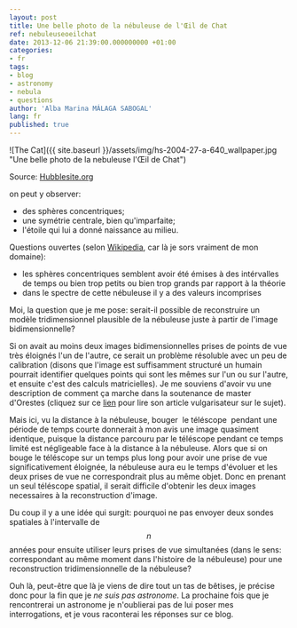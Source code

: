 ```yaml
---
layout: post
title: Une belle photo de la nébuleuse de l'Œil de Chat
ref: nebuleuseoeilchat
date: 2013-12-06 21:39:00.000000000 +01:00
categories:
- fr
tags:
- blog
- astronomy
- nebula
- questions
author: 'Alba Marina MÁLAGA SABOGAL'
lang: fr
published: true
---
```


![The Cat]({{ site.baseurl }}/assets/img/hs-2004-27-a-640_wallpaper.jpg "Une belle photo de la nebuleuse l'Œil de Chat")

Source: [Hubblesite.org](http://hubblesite.org 'Hubblesite')

on peut y observer:

- des sphères concentriques;
- une symétrie centrale, bien qu'imparfaite;
- l'étoile qui lui a donné naissance au milieu.

Questions ouvertes (selon [Wikipedia](https://en.wikipedia.org/wiki/Cat%27s_Eye_Nebula "Cat's Eye Nebula"), car là je sors vraiment de mon domaine):

- les sphères concentriques semblent avoir été émises à des intérvalles de temps ou bien trop petits ou bien trop grands par rapport à la théorie
- dans le spectre de cette nébuleuse il y a des valeurs incomprises

Moi, la question que je me pose: serait-il possible de reconstruire un modèle tridimensionnel plausible de la nébuleuse juste à partir de l'image bidimensionnelle?

Si on avait au moins deux images bidimensionnelles prises de points de vue très éloignés l'un de l'autre, ce serait un problème résoluble avec un peu de calibration (disons que l'image est suffisamment structuré un humain pourrait identifier quelques points qui sont les mêmes sur l'un ou sur l'autre, et ensuite c'est des calculs matricielles). Je me souviens d'avoir vu une description de comment ça marche dans la soutenance de master d'Orestes (cliquez sur ce [lien](http://www.bibliotecacentral.uni.edu.pe/pdfs/jueves/art_005.pdf "Reconstrucción de Cámara y Estructura 3D - Orestes Bueno") pour lire son article vulgarisateur sur le sujet).

Mais ici, vu la distance à la nébuleuse, bouger  le téléscope  pendant une période de temps courte donnerait à mon avis une image quasiment identique, puisque la distance parcouru par le téléscope pendant ce temps limité est négligeable face à la distance à la nébuleuse. Alors que si on bouge le téléscope sur un temps plus long pour avoir une prise de vue significativement éloignée, la nébuleuse aura eu le temps d'évoluer et les deux prises de vue ne correspondrait plus au même objet. Donc en prenant un seul téléscope spatial, il serait difficile d'obtenir les deux images necessaires à la reconstruction d'image.

Du coup il y a une idée qui surgit: pourquoi ne pas envoyer deux sondes spatiales à l'intervalle de $$n$$ années pour ensuite utiliser leurs prises de vue simultanées (dans le sens: correspondant au même moment dans l'histoire de la nébuleuse) pour une reconstruction tridimensionnelle de la nébuleuse?

Ouh là, peut-être que là je viens de dire tout un tas de bêtises, je précise donc pour la fin que je *ne suis pas astronome*. La prochaine fois que je rencontrerai un astronome je n'oublierai pas de lui poser mes interrogations, et je vous raconterai les réponses sur ce blog.
